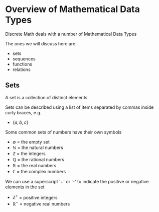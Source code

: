 # Overview of Mathematical Data Types

Discrete Math deals with a number of Mathematical Data Types

The ones we will discuss here are:
* sets
* sequences
* functions
* relations

## Sets
A set is a collection of distinct elements.

Sets can be described using a list of items separated by commas inside curly braces, e.g.
* $\{ a, b, c\}$

Some common sets of numbers have their own symbols
* $\emptyset$ = the empty set
* $\mathbb{N}$ = the natural numbers
* $\mathbb{Z}$ = the integers
* $\mathbb{Q}$ = the rational numbers
* $\mathbb{R}$ = the real numbers
* $\mathbb{C}$ = the complex numbers

We can use a superscript '+' or '-' to indicate the positive or negative elements in the set
* $\mathbb{Z}^+$ = positive integers
* $\mathbb{R}^-$ = negative real numbers
